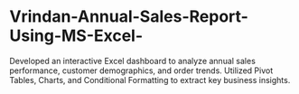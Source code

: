 # Vrindan-Annual-Sales-Report-Using-MS-Excel-
Developed an interactive Excel dashboard to analyze annual sales performance, customer demographics, and order trends. Utilized Pivot Tables, Charts, and Conditional Formatting to extract key business insights. 
